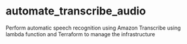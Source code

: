 # automate_transcribe_audio
Perform automatic speech recognition using Amazon Transcribe using lambda function and Terraform to manage the infrastructure
